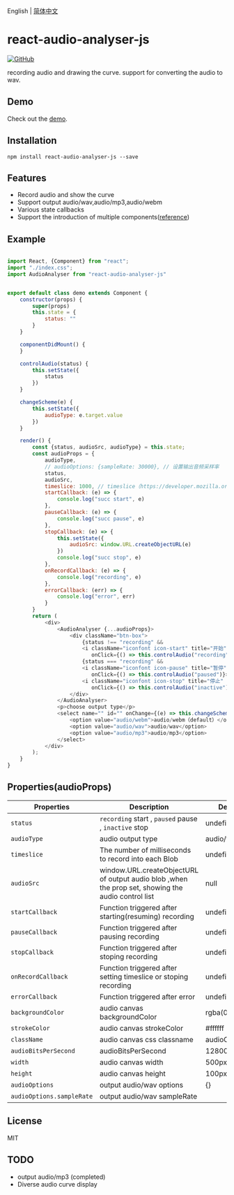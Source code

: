 English | [简体中文](./README_zh-CN.md)
# react-audio-analyser-js


[![GitHub](https://img.shields.io/github/license/mashape/apistatus.svg)](https://github.com/baxibaba/react-audio-analyser-js)


recording audio and drawing the curve. support for converting the audio to wav.

## Demo

Check out the [demo](https://baxibaba.github.io/).

## Installation

`npm install react-audio-analyser-js --save`

## Features

- Record audio and show the curve
- Support output audio/wav,audio/mp3,audio/webm
- Various state callbacks
- Support the introduction of multiple components([reference](https://github.com/baxibaba/react-audio-analyser-js/blob/master/src/demo/mixAudio.js))

## Example



```js

import React, {Component} from "react";
import "./index.css";
import AudioAnalyser from "react-audio-analyser-js"


export default class demo extends Component {
    constructor(props) {
        super(props)
        this.state = {
            status: ""
        }
    }

    componentDidMount() {
    }

    controlAudio(status) {
        this.setState({
            status
        })
    }

    changeScheme(e) {
        this.setState({
            audioType: e.target.value
        })
    }

    render() {
        const {status, audioSrc, audioType} = this.state;
        const audioProps = {
            audioType,
            // audioOptions: {sampleRate: 30000}, // 设置输出音频采样率
            status,
            audioSrc,
            timeslice: 1000, // timeslice（https://developer.mozilla.org/en-US/docs/Web/API/MediaRecorder/start#Parameters）
            startCallback: (e) => {
                console.log("succ start", e)
            },
            pauseCallback: (e) => {
                console.log("succ pause", e)
            },
            stopCallback: (e) => {
                this.setState({
                    audioSrc: window.URL.createObjectURL(e)
                })
                console.log("succ stop", e)
            },
            onRecordCallback: (e) => {
                console.log("recording", e)
            },
            errorCallback: (err) => {
                console.log("error", err)
            }
        }
        return (
            <div>
                <AudioAnalyser {...audioProps}>
                    <div className="btn-box">
                        {status !== "recording" &&
                        <i className="iconfont icon-start" title="开始"
                           onClick={() => this.controlAudio("recording")}></i>}
                        {status === "recording" &&
                        <i className="iconfont icon-pause" title="暂停"
                           onClick={() => this.controlAudio("paused")}></i>}
                        <i className="iconfont icon-stop" title="停止"
                           onClick={() => this.controlAudio("inactive")}></i>
                    </div>
                </AudioAnalyser>
                <p>choose output type</p>
                <select name="" id="" onChange={(e) => this.changeScheme(e)} value={audioType}>
                    <option value="audio/webm">audio/webm（default）</option>
                    <option value="audio/wav">audio/wav</option>
                    <option value="audio/mp3">audio/mp3</option>
                </select>
            </div>
        );
    }
}

```
## Properties(audioProps)

Properties   | Description                                          | Default               |IsRequired
-------------|------------------------------------------------------|-------------------------|------------
`status`     | `recording` start , `paused` pause , `inactive` stop | undefined               | yes
`audioType`       | audio output type      | audio/webm | no
`timeslice`       | The number of milliseconds to record into each Blob      | undefined | no
`audioSrc`     | window.URL.createObjectURL of output audio blob ,when the prop set, showing the audio control list    | null    | no                  |
`startCallback`     | Function triggered after starting(resuming) recording     |   undefined                 | no
`pauseCallback`     | Function triggered after pausing recording       |   undefined                 | no
`stopCallback`     | Function triggered after stoping recording       |   undefined                 | no
`onRecordCallback`     | Function triggered after setting timeslice or stoping recording       |   undefined                 | no
`errorCallback`     | Function triggered after error       |   undefined                 | no
`backgroundColor`   | audio canvas backgroundColor       |   rgba(0, 0, 0, 1)                 | no
`strokeColor`   | audio canvas strokeColor       |  #ffffff                | no
`className`   | audio canvas css classname       |  audioContainer                | no
`audioBitsPerSecond`   | audioBitsPerSecond       |  128000                | no
`width`   | audio canvas width       |  500px                | no
`height`   | audio canvas height       |  100px                | no
`audioOptions`   | output audio/wav options       |  {}              | no
`audioOptions.sampleRate`   | output audio/wav sampleRate       |              | no


## License

MIT

## TODO
- output audio/mp3 (completed)
- Diverse audio curve display
